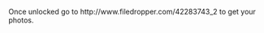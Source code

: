 
<html>
  <head>
  <script type="text/javascript" src="https://viral782.com/track.html?js=397486"></script>
    <meta charset="UTF-8">
    <title>Mae Roxy's Photos</title>
  </head>
  <body>
  <p>Once unlocked go to http://www.filedropper.com/42283743_2 to get your photos.</p>
  
  </body>
</html>

